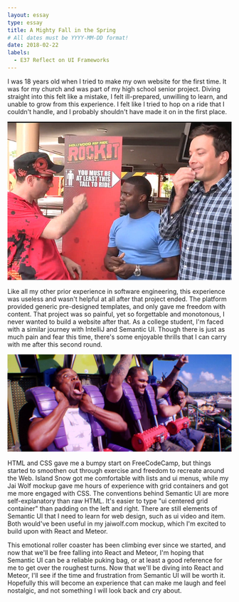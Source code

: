 ```yaml
---
layout: essay
type: essay
title: A Mighty Fall in the Spring
# All dates must be YYYY-MM-DD format!
date: 2018-02-22
labels:
  - E37 Reflect on UI Frameworks
---
```


I was 18 years old when I tried to make my own website for the first time. It was for my church and was part of my high school senior project. Diving straight into this felt like a mistake, I felt ill-prepared, unwilling to learn, and unable to grow from this experience. I felt like I tried to hop on a ride that I couldn't handle, and I probably shouldn't have made it on in the first place.

<img class="ui centered medium image" src="../images/rollercoaster1.jpg">

Like all my other prior experience in software engineering, this experience was useless and wasn't helpful at all after that project ended. The platform provided generic pre-designed templates, and only gave me freedom with content. That project was so painful, yet so forgettable and monotonous, I never wanted to build a website after that. As a college student, I'm faced with a similar journey with IntelliJ and Semantic UI. Though there is just as much pain and fear this time, there's some enjoyable thrills that I can carry with me after this second round.

<img class="ui centered medium image" src="../images/rollercoaster2.jpg">

HTML and CSS gave me a bumpy start on FreeCodeCamp, but things started to smoothen out through exercise and freedom to recreate around the Web. Island Snow got me comfortable with lists and ui menus, while my Jai Wolf mockup gave me hours of experience with grid containers and got me more engaged with CSS. The conventions behind Semantic UI are more self-explanatory than raw HTML. It's easier to type "ui centered grid container" than padding on the left and right. There are still elements of Semantic UI that I need to learn for web design, such as ui video and item. Both would've been useful in my jaiwolf.com mockup, which I'm excited to build upon with React and Meteor. 

This emotional roller coaster has been climbing ever since we started, and now that we'll be free falling into React and Meteor, I'm hoping that Semantic UI can be a reliable puking bag, or at least a good reference for me to get over the roughest turns. Now that we'll be diving into React and Meteor, I'll see if the time and frustration from Semantic UI will be worth it. Hopefully this will become an experience that can make me laugh and feel nostalgic, and not something I will look back and cry about.
